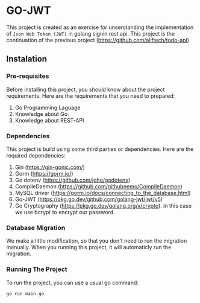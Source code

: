 # GO-JWT

This project is created as an exercise for unserstanding the implementation of `Json Web Token (JWT)` in golang signin rest api. This project is the continuation of the previous project (https://github.com/aliftech/todo-api)

## Instalation

### Pre-requisites

Before installing this project, you should know about the project requirements. Here are the requirements that you need to prepared:

1. Go Programming Laguage
2. Knowledge about Go.
3. Knowledge about REST-API

### Dependencies

This project is build using some third parties or dependencies. Here are the required dependencies:

1. Gin (https://gin-gonic.com/)
2. Gorm (https://gorm.io/)
3. Go dotenv (https://github.com/joho/godotenv)
4. CompileDaemon (https://github.com/githubnemo/CompileDaemon)
5. MySQL driver (https://gorm.io/docs/connecting_to_the_database.html)
6. Go-JWT (https://pkg.go.dev/github.com/golang-jwt/jwt/v5)
7. Go Cryptography (https://pkg.go.dev/golang.org/x/crypto). in this case we use bcrypt to encrypt our password.

### Database Migration

We make a little modification, so that you don't need to run the migration manually. When you running this project, it will automaticly run the migration.

### Running The Project

To run the project, you can use a usual go command:

```bash
go run main.go
```
